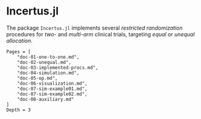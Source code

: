 # Incertus.jl

The package `Incertus.jl` implements several _restricted randomization_ procedures for _two-_ and _multi-arm_ clinical trials, targeting _equal_ or _unequal allocation_. 

```@contents
Pages = [
    "doc-01-one-to-one.md",
    "doc-02-unequal.md",
    "doc-03-implemented-procs.md",
    "doc-04-simulation.md",
    "doc-05-op.md",
    "doc-06-visualization.md",
    "doc-07-sim-example01.md",
    "doc-07-sim-example02.md",
    "doc-08-auxiliary.md" 
]
Depth = 3
```